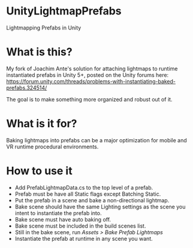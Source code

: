 # UnityLightmapPrefabs
Lightmapping Prefabs in Unity

# What is this?
My fork of Joachim Ante's solution for attaching lightmaps to runtime instantiated prefabs in Unity 5+, posted on the Unity forums here: https://forum.unity.com/threads/problems-with-instantiating-baked-prefabs.324514/

The goal is to make something more organized and robust out of it.

# What is it for?
Baking lightmaps into prefabs can be a major optimization for mobile and VR runtime procedural environments.

# How to use it
- Add PrefabLightmapData.cs to the top level of a prefab.
 - Prefab must be have all Static flags except Batching Static.
- Put the prefab in a scene and bake a non-directional lightmap.
 - Bake scene should have the same Lighting settings as the scene you intent to instantiate the prefab into.
 - Bake scene must have auto baking off.
 - Bake scene must be included in the build scenes list.
- Still in the bake scene, run _Assets > Bake Prefab Lightmaps_
- Instantiate the prefab at runtime in any scene you want.
